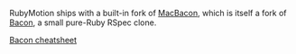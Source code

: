 RubyMotion ships with a built-in fork of [MacBacon](https://github.com/alloy/MacBacon), which is itself a fork of [Bacon](https://github.com/chneukirchen/bacon), a small pure-Ruby RSpec clone.

[Bacon cheatsheet](https://github.com/jamonholmgren/bacon-cheat-sheet)
